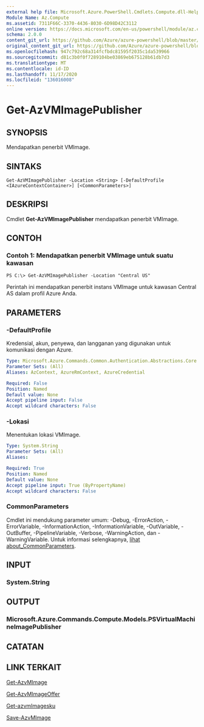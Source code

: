 ```yaml
---
external help file: Microsoft.Azure.PowerShell.Cmdlets.Compute.dll-Help.xml
Module Name: Az.Compute
ms.assetid: 7311F66C-3370-4436-8030-6D98D42C3112
online version: https://docs.microsoft.com/en-us/powershell/module/az.compute/get-azvmimagepublisher
schema: 2.0.0
content_git_url: https://github.com/Azure/azure-powershell/blob/master/src/Compute/Compute/help/Get-AzVMImagePublisher.md
original_content_git_url: https://github.com/Azure/azure-powershell/blob/master/src/Compute/Compute/help/Get-AzVMImagePublisher.md
ms.openlocfilehash: 947c792c68a314fcfbdc81595f2035c1da539966
ms.sourcegitcommit: d81c3b0f0f7289104be03869eb675128b61db7d3
ms.translationtype: MT
ms.contentlocale: id-ID
ms.lasthandoff: 11/17/2020
ms.locfileid: "136016008"
---
```

# Get-AzVMImagePublisher

## SYNOPSIS
Mendapatkan penerbit VMImage.

## SINTAKS

```
Get-AzVMImagePublisher -Location <String> [-DefaultProfile <IAzureContextContainer>] [<CommonParameters>]
```

## DESKRIPSI
Cmdlet **Get-AzVMImagePublisher** mendapatkan penerbit VMImage.

## CONTOH

### Contoh 1: Mendapatkan penerbit VMImage untuk suatu kawasan
```
PS C:\> Get-AzVMImagePublisher -Location "Central US"
```

Perintah ini mendapatkan penerbit instans VMImage untuk kawasan Central AS dalam profil Azure Anda.

## PARAMETERS

### -DefaultProfile
Kredensial, akun, penyewa, dan langganan yang digunakan untuk komunikasi dengan Azure.

```yaml
Type: Microsoft.Azure.Commands.Common.Authentication.Abstractions.Core.IAzureContextContainer
Parameter Sets: (All)
Aliases: AzContext, AzureRmContext, AzureCredential

Required: False
Position: Named
Default value: None
Accept pipeline input: False
Accept wildcard characters: False
```

### -Lokasi
Menentukan lokasi VMImage.

```yaml
Type: System.String
Parameter Sets: (All)
Aliases:

Required: True
Position: Named
Default value: None
Accept pipeline input: True (ByPropertyName)
Accept wildcard characters: False
```

### CommonParameters
Cmdlet ini mendukung parameter umum: -Debug, -ErrorAction, -ErrorVariable, -InformationAction, -InformationVariable, -OutVariable, -OutBuffer, -PipelineVariable, -Verbose, -WarningAction, dan -WarningVariable. Untuk informasi selengkapnya, [lihat about_CommonParameters](http://go.microsoft.com/fwlink/?LinkID=113216).

## INPUT

### System.String

## OUTPUT

### Microsoft.Azure.Commands.Compute.Models.PSVirtualMachineImagePublisher

## CATATAN

## LINK TERKAIT

[Get-AzvMImage](./Get-AzVMImage.md)

[Get-AzvMImageOffer](./Get-AzVMImageOffer.md)

[Get-azvmImagesku](./Get-AzVMImageSku.md)

[Save-AzvMImage](./Save-AzVMImage.md)



